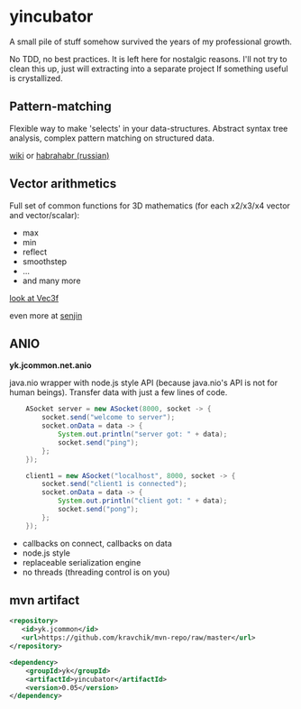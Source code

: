 yincubator
=======
A small pile of stuff somehow survived the years of my professional growth.

No TDD, no best practices. It is left here for nostalgic reasons. I'll not try to clean this up, just will extracting into a separate project If something useful is crystallized.

## Pattern-matching

Flexible way to make 'selects' in your data-structures. Abstract syntax tree analysis, complex pattern matching on structured data.

[wiki](https://github.com/kravchik/jcommon/wiki/pattern-matching)
or
[habrahabr (russian)](http://habrahabr.ru/post/270173/)

## Vector arithmetics

Full set of common functions for 3D mathematics (for each x2/x3/x4 vector and vector/scalar):
 
* max
* min
* reflect
* smoothstep
* ...
* and many more

[look at Vec3f](https://github.com/kravchik/jcommon/blob/master/src/main/java/yk/jcommon/fastgeom/Vec3f.java) 

even more at [senjin](https://github.com/kravchik/senjin/blob/master/src/main/java/yk/senjin/shaders/gshader/ShaderParent.java)


## ANIO
**yk.jcommon.net.anio**

java.nio wrapper with node.js style API (because java.nio's API is not for human beings). Transfer data with just a few lines of code.

```java
    ASocket server = new ASocket(8000, socket -> {
        socket.send("welcome to server");
        socket.onData = data -> {
            System.out.println("server got: " + data);
            socket.send("ping");
        };
    });

    client1 = new ASocket("localhost", 8000, socket -> {
        socket.send("client1 is connected");
        socket.onData = data -> {
            System.out.println("client got: " + data);
            socket.send("pong");
        };
    });

```
* callbacks on connect, callbacks on data
* node.js style
* replaceable serialization engine
* no threads (threading control is on you) 

## mvn artifact
```xml
<repository>
   <id>yk.jcommon</id>
   <url>https://github.com/kravchik/mvn-repo/raw/master</url>
</repository>

<dependency>
    <groupId>yk</groupId>
    <artifactId>yincubator</artifactId>
    <version>0.05</version>
</dependency>
```
